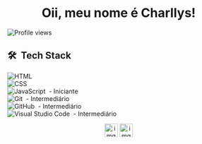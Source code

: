 <h1 align="center">Oii, meu nome é Charllys! </h1>
<p align="left"> <img src="https://komarev.com/ghpvc/?username=Charllys-Brauwol&color=red" alt="Profile views" /> 


## 🛠 &nbsp;Tech Stack
![HTML](https://img.shields.io/badge/HTML-Iniciante-05122A?style=flat&logo=HTML5&color=red)&nbsp;<br>
![CSS](https://img.shields.io/badge/CSS-Iniciante-05122A?style=flat&logo=CSS3&Color=red)&nbsp;<br>
![JavaScript](https://img.shields.io/badge/JavaScript-Iniciante-05122A?style=flat&logo=javascript&Color=red)&nbsp; - Iniciante<br>
![Git](https://img.shields.io/badge/Git-Intermediário-05122A?style=flat&logo=git&Color=red)&nbsp; - Intermediário<br>
![GitHub](https://img.shields.io/badge/GitHub-Intermediário-05122A?style=flat&logo=github&Color=red)&nbsp; - Intermediário<br>
![Visual Studio Code](https://img.shields.io/badge/VS%20Code-Intermediário-05122A?style=flat&logo=visual-studio-code&Color=red)&nbsp; - Intermediário<br>

<p align="center">
<a href="https://www.instagram.com/charllys.brauwol/" target="blank"><img align="center" src="https://cdn.jsdelivr.net/npm/simple-icons@3.0.1/icons/instagram.svg" alt="img" height="30" width="30" /></a>
<a href="https://www.facebook.com/CharllysbrauwolHaha/" target="blank"><img align="center" src="https://cdn.jsdelivr.net/npm/simple-icons@3.0.1/icons/facebook.svg" alt="img" height="30" width="30" /></a>

</p>
